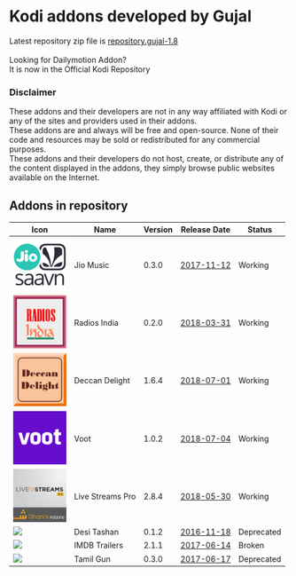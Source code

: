 # Kodi addons developed by Gujal
Latest repository zip file is 
[repository.gujal-1.8](https://github.com/Gujal00/GujalKodiWork/releases/download/1.8/repository.gujal-1.8.zip)
<br>
<br>Looking for Dailymotion Addon?
<br> It is now in the Official Kodi Repository

### Disclaimer
These addons and their developers are not in any way affiliated with Kodi or any of the sites and providers used in their addons.
<br>These addons are and always will be free and open-source. None of their code and resources may be sold or redistributed for any commercial purposes.
<br>These addons and their developers do not host, create, or distribute any of the content displayed in the addons, they simply browse public websites available on the Internet.

## Addons in repository
|Icon|Name|Version|Release Date|Status|
|---|---|---|---|---|
|<img src="https://raw.githubusercontent.com/Gujal00/GujalKodiWork/master/zips/plugin.audio.jiomusic/icon.png" width="96">|Jio Music|0.3.0|[2017-11-12](https://raw.githubusercontent.com/Gujal00/GujalKodiWork/master/zips/plugin.audio.jiomusic/changelog.txt)|Working
|<img src="https://raw.githubusercontent.com/Gujal00/GujalKodiWork/master/zips/plugin.audio.radiosindia/icon.png" width="96">|Radios India|0.2.0|[2018-03-31](https://raw.githubusercontent.com/Gujal00/GujalKodiWork/master/zips/plugin.audio.radiosindia/changelog.txt)|Working
|<img src="https://raw.githubusercontent.com/Gujal00/GujalKodiWork/master/zips/plugin.video.deccandelight/icon.png" width="96">|Deccan Delight|1.6.4|[2018-07-01](https://raw.githubusercontent.com/Gujal00/GujalKodiWork/master/zips/plugin.video.deccandelight/changelog.txt)|Working
|<img src="https://raw.githubusercontent.com/Gujal00/GujalKodiWork/master/zips/plugin.video.voot/icon.png" width="96">|Voot|1.0.2|[2018-07-04](https://raw.githubusercontent.com/Gujal00/GujalKodiWork/master/zips/plugin.video.voot/changelog.txt)|Working
|<img src="https://raw.githubusercontent.com/Gujal00/GujalKodiWork/master/zips/plugin.video.live.streamspro/icon.png" width="96">|Live Streams Pro|2.8.4|[2018-05-30](https://raw.githubusercontent.com/Gujal00/GujalKodiWork/master/zips/plugin.video.live.streamspro/changelog.txt)|Working
|<img src="https://raw.githubusercontent.com/Gujal00/GujalKodiWork/master/zips/plugin.video.desitashan/icon.png" width="96">|Desi Tashan|0.1.2|[2016-11-18](https://raw.githubusercontent.com/Gujal00/GujalKodiWork/master/zips/plugin.video.desitashan/changelog.txt)|Deprecated
|<img src="https://raw.githubusercontent.com/Gujal00/GujalKodiWork/master/zips/plugin.video.imdb.trailers/icon.png" width="96">|IMDB Trailers|2.1.1|[2017-06-14](https://raw.githubusercontent.com/Gujal00/GujalKodiWork/master/zips/plugin.video.imdb.trailers/changelog.txt)|Broken
|<img src="https://raw.githubusercontent.com/Gujal00/GujalKodiWork/master/zips/plugin.video.tamilgun/icon.png" width="96">|Tamil Gun|0.3.0|[2017-06-17](https://raw.githubusercontent.com/Gujal00/GujalKodiWork/master/zips/plugin.video.tamilgun/changelog.txt)|Deprecated

